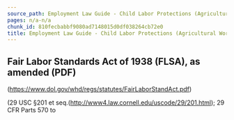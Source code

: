 ```yaml
---
source_path: Employment Law Guide - Child Labor Protections (Agricultural Work).md
pages: n/a-n/a
chunk_id: 810fecbabbf9080ad7148015d0df038264cb72e0
title: Employment Law Guide - Child Labor Protections (Agricultural Work)
---
```

## Fair Labor Standards Act of 1938 (FLSA), as amended (PDF)

(https://www.dol.gov/whd/regs/statutes/FairLaborStandAct.pdf)

(29 USC §201 et seq.(http://www4.law.cornell.edu/uscode/29/201.html); 29 CFR Parts 570 to
